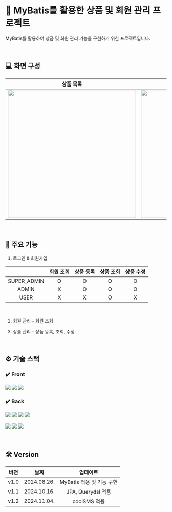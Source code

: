 # 🌟 MyBatis를 활용한 상품 및 회원 관리 프로젝트
MyBatis를 활용하여 상품 및 회원 관리 기능을 구현하기 위한 프로젝트입니다.

<br>

## 💻 화면 구성
|상품 목록|상품 등록·수정|
|:---:|:---:|
|<img src="https://github.com/user-attachments/assets/005a1f5a-2d74-4a70-9894-8a1c42232e7c" width="400"/>|<img src="https://github.com/user-attachments/assets/9f1f3e59-fb92-4bd7-be67-22cccb1ab703" width="400"/>|

<br>

## 🎨 주요 기능

1) 로그인 & 회원가입

||회원 조회|상품 등록|상품 조회|상품 수정|
|:--:|:--:|:--:|:--:|:--:|
|SUPER_ADMIN|O|O|O|O|
|ADMIN|X|O|O|O|
|USER|X|X|O|X|

<br>

2) 회원 관리 - 회원 조회
 
3) 상품 관리 - 상품 등록, 조회, 수정

<br>

## ⚙ 기술 스택
### ✔️ Front
<div>
<img src="https://img.shields.io/badge/html5-E34F26?style=for-the-badge&logo=html5&logoColor=white"> 
<img src="https://img.shields.io/badge/css3-1572B6?style=for-the-badge&logo=css3&logoColor=white"> 
<img src="https://img.shields.io/badge/javascript-F7DF1E?style=for-the-badge&logo=javascript&logoColor=black"> 
</div>
  
### ✔️ Back
<div>
<img src="https://img.shields.io/badge/mysql-4479A1?style=for-the-badge&logo=mysql&logoColor=white"> 
<img src="https://img.shields.io/badge/Spring Boot-6DB33F?style=for-the-badge&logo=Spring Boot&logoColor=white"/>
<img src="https://img.shields.io/badge/Spring Security-6DB33F?style=for-the-badge&logo=Spring Security&logoColor=white"/>
<img src="https://img.shields.io/badge/Thymeleaf-005F0F?style=for-the-badge&logo=Thymeleaf&logoColor=white"/> <br><br>
<img src="https://img.shields.io/badge/MyBatis3-F36633?style=for-the-badge&logo=MyBatis3&logoColor=white"/>
<img src="https://img.shields.io/badge/JPA-6DB33F?style=for-the-badge&logo=JPA&logoColor=white"/>
<img src="https://img.shields.io/badge/Querydsl-4479A1?style=for-the-badge&logo=Querydsl&logoColor=white"/> <br><br>
</div>

<br>

## 🛠️ Version
|버전|날짜|업데이트|
|:--:|:--:|:--:|
|v1.0|2024.08.26.|MyBatis 적용 및 기능 구현|
|v1.1|2024.10.16.|JPA, Querydsl 적용|
|v1.2|2024.11.04.|coolSMS 적용|
